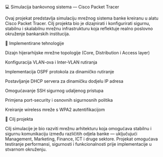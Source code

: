 
💻 Simulacija bankovnog sistema — Cisco Packet Tracer

Ovaj projekat predstavlja simulaciju mrežnog sistema banke kreiranu u alatu Cisco Packet Tracer.
Cilj projekta bio je dizajnirati i konfigurirati sigurnu, stabilnu i skalabilnu mrežnu infrastrukturu koja reflektuje realno poslovno okruženje bankarskih institucija.

🔧 Implementirane tehnologije

Dizajn hijerarhijske mrežne topologije (Core, Distribution i Access layer)

Konfiguracija VLAN-ova i Inter-VLAN rutiranja

Implementacija OSPF protokola za dinamičko rutiranje

Postavljanje DHCP servera za dinamičku dodjelu IP adresa

Omogućavanje SSH sigurnog udaljenog pristupa

Primjena port-security i osnovnih sigurnosnih politika

Kreiranje wireless mreže s WPA2 autentifikacijom

🧠 Cilj projekta

Cilj simulacije je bio razviti mrežnu arhitekturu koja omogućava stabilnu i sigurnu komunikaciju između različitih odjela banke — uključujući Management, Marketing, Finance, ICT i druge sektore.
Projekat omogućava testiranje performansi, sigurnosti i funkcionalnosti prije implementacije u stvarnom okruženju.
